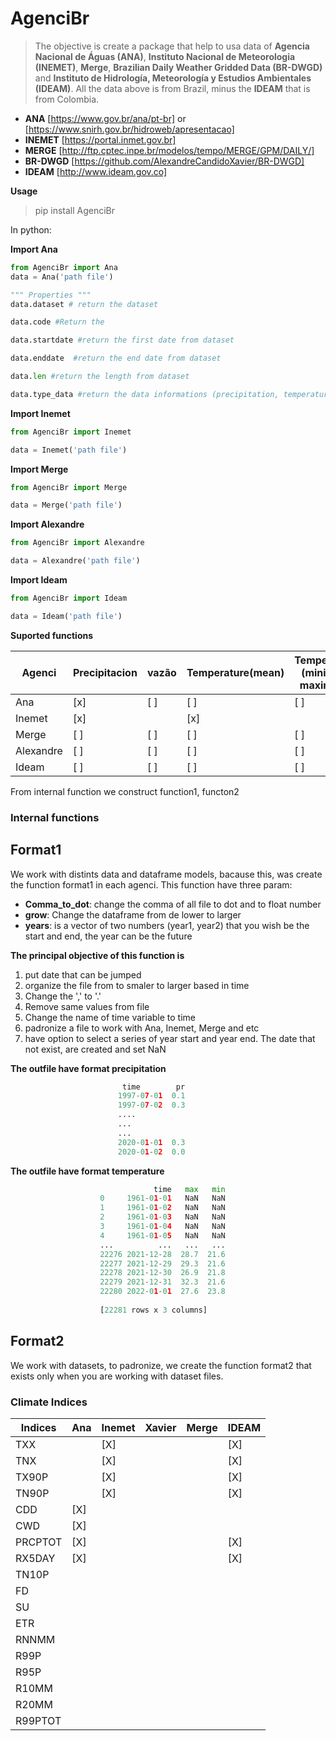 # AgenciBr

> The objective is create a package that help to usa data of **Agencia Nacional de Águas (ANA)**, **Instituto Nacional de Meteorologia (INEMET)**, **Merge**, **Brazilian Daily Weather Gridded Data (BR-DWGD)** and **Instituto de Hidrología, Meteorología y Estudios Ambientales (IDEAM)**. All the data above is from Brazil, minus the **IDEAM** that is from Colombia.
 
 - **ANA** [https://www.gov.br/ana/pt-br] or [https://www.snirh.gov.br/hidroweb/apresentacao]
 - **INEMET** [https://portal.inmet.gov.br]
 - **MERGE** [http://ftp.cptec.inpe.br/modelos/tempo/MERGE/GPM/DAILY/]
 - **BR-DWGD** [https://github.com/AlexandreCandidoXavier/BR-DWGD]
 - **IDEAM** [http://www.ideam.gov.co]

**Usage**
> pip install AgenciBr  

In python:

**Import Ana**
```python
from AgenciBr import Ana
data = Ana('path file')

""" Properties """
data.dataset # return the dataset

data.code #Return the 

data.startdate #return the first date from dataset

data.enddate  #return the end date from dataset

data.len #return the length from dataset

data.type_data #return the data informations (precipitation, temperature, wind, ...)
```

**Import Inemet**

```python
from AgenciBr import Inemet

data = Inemet('path file')
```

   **Import Merge**
 ```python
 from AgenciBr import Merge

data = Merge('path file')
 ```
 
 **Import Alexandre**
 ```python
 from AgenciBr import Alexandre

data = Alexandre('path file')
 ```
 
**Import Ideam**

```python
from AgenciBr import Ideam

data = Ideam('path file')
```

**Suported functions**

|Agenci| Precipitacion | vazão | Temperature(mean) | Temperature (minimun, maximum)|
|------|---------------|-------|-------------------|-------------------------------|
| Ana  | [x]           |[ ]    |      [ ]          |            [ ]                |
|Inemet|      [x]      |       |      [x]          |                               |
|Merge |   [ ]         | [ ]   |      [ ]          |            [ ]                |
|Alexandre|  [ ]       |  [ ]  |       [ ]         |     [ ]                       |
| Ideam|  [ ]          | [ ]   |        [ ]        |        [ ]                    |
 

From internal function we construct function1, functon2

  
 
 
### Internal functions

## Format1
We work with distints data and dataframe models, bacause this, was create the function format1 in each agenci.
This function have three param:
- **Comma_to_dot**: change the comma of all file to dot and to float number
- **grow**: Change the dataframe from de lower to larger
- **years**: is a vector of two numbers (year1, year2) that you wish be the start and end, the year can be the future

**The principal objective of this function is**
1) put date that can be jumped
2) organize the file from to smaler to larger based in time 
3) Change the ',' to '.'
4) Remove same values from file
5) Change the name of time variable to time
6) padronize a file to work with Ana, Inemet, Merge and etc
7) have option to select a series of year start and year end. The date that not exist, are created and set NaN

**The outfile have format precipitation**
```python
                         time        pr
                        1997-07-01  0.1
                        1997-07-02  0.3
                        ....
                        ...
                        ...
                        2020-01-01  0.3
                        2020-01-02  0.0

```
**The outfile have format temperature**
```python
                                time   max   min
                    0     1961-01-01   NaN   NaN
                    1     1961-01-02   NaN   NaN
                    2     1961-01-03   NaN   NaN
                    3     1961-01-04   NaN   NaN
                    4     1961-01-05   NaN   NaN
                    ...          ...   ...   ...
                    22276 2021-12-28  28.7  21.6
                    22277 2021-12-29  29.3  21.6
                    22278 2021-12-30  26.9  21.8
                    22279 2021-12-31  32.3  21.6
                    22280 2022-01-01  27.6  23.8
                    
                    [22281 rows x 3 columns]
```
## Format2
We work with datasets, to padronize, we create the function format2 that exists only when you are working with dataset files.

### Climate Indices

| Indices | Ana | Inemet | Xavier | Merge | IDEAM |
| ------- | --- | ------ | ------ | ----- | ----- |
| TXX     |     | [X]    |        |       |    [X]   |
| TNX     |     | [X]    |        |       | [X]      |
| TX90P   |     | [X]    |        |       |     [X]  |
| TN90P   |     | [X]    |        |       |     [X]  |
| CDD     | [X] |        |        |       |       |
| CWD     | [X] |        |        |       |      |
| PRCPTOT | [X] |        |        |       |     [X]  |
| RX5DAY  | [X] |        |        |       |   [X]    |
| TN10P   |     |        |        |       |       |
| FD      |     |        |        |       |       |
| SU      |     |        |        |       |       |
| ETR     |     |        |        |       |       |
| RNNMM   |     |        |        |       |       |
| R99P    |     |        |        |       |       |
| R95P    |     |        |        |       |       |
| R10MM   |     |        |        |       |       |
| R20MM   |     |        |        |       |       |
| R99PTOT |     |        |        |       |       |


